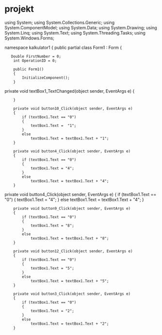 # projekt
using System;
using System.Collections.Generic;
using System.ComponentModel;
using System.Data;
using System.Drawing;
using System.Linq;
using System.Text;
using System.Threading.Tasks;
using System.Windows.Forms;

namespace kalkulator1
{
    public partial class Form1 : Form
    {

       Double FirstNumber = 0;
        int OperationID = 0;

        public Form1()
        {
            InitializeComponent();
        }
private void textBox1_TextChanged(object sender, EventArgs e)
        {

        }

        private void button10_Click(object sender, EventArgs e)
        {
            if (textBox1.Text == "0")
            {
                textBox1.Text =  "1";
            }
            else
                textBox1.Text = textBox1.Text + "1";
        }

        private void button4_Click(object sender, EventArgs e)
        {
            if (textBox1.Text == "0")
            {
                textBox1.Text = "4";
            }
            else
                textBox1.Text = textBox1.Text + "4";
        }
   private void button4_Click(object sender, EventArgs e)
        {
            if (textBox1.Text == "0")
            {
                textBox1.Text = "4";
            }
            else
                textBox1.Text = textBox1.Text + "4";
        }

        private void button9_Click(object sender, EventArgs e)
        {
            if (textBox1.Text == "0")
            {
                textBox1.Text = "8";
            }
            else
                textBox1.Text = textBox1.Text + "8";
        }

        private void button12_Click(object sender, EventArgs e)
        {
            if (textBox1.Text == "0")
            {
                textBox1.Text = "5";
            }
            else
                textBox1.Text = textBox1.Text + "5";
        }

        private void button3_Click(object sender, EventArgs e)
        {
            if (textBox1.Text == "0")
            {
                textBox1.Text = "2";
            }
            else
                textBox1.Text = textBox1.Text + "2";
        }
